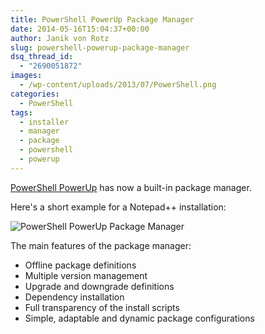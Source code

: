 ```yaml
---
title: PowerShell PowerUp Package Manager
date: 2014-05-16T15:04:37+00:00
author: Janik von Rotz
slug: powershell-powerup-package-manager
dsq_thread_id:
  - "2690051872"
images:
  - /wp-content/uploads/2013/07/PowerShell.png
categories:
  - PowerShell
tags:
  - installer
  - manager
  - package
  - powershell
  - powerup
---
```

[PowerShell PowerUp](http://janikvonrotz.github.io/PowerShell-PowerUp/) has now a built-in package manager.

Here's a short example for a Notepad++ installation:
<!--more-->
![PowerShell PowerUp Package Manager](/wp-content/uploads/2014/05/PowerShell-PowerUp-Package-Manager.gif)

The main features of the package manager:

* Offline package definitions
* Multiple version management
* Upgrade and downgrade definitions
* Dependency installation
* Full transparency of the install scripts
* Simple, adaptable and dynamic package configurations 